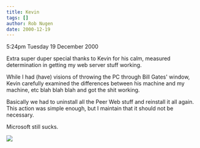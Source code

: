 ```yaml
---
title: Kevin
tags: []
author: Rob Nugen
date: 2000-12-19
---
```


<p class=date>5:24pm Tuesday 19 December 2000</p>

<p>Extra super duper special thanks to Kevin for his
calm, measured determination in getting my web server
stuff working.</p>

<p>While I had (have) visions of throwing the PC
through Bill Gates' window, Kevin carefully examined
the differences between his machine and my machine,
etc blah blah blah and got the shit working.</p>

<p>Basically we had to uninstall all the Peer Web
stuff and reinstall it all again.  This action was
simple enough, but I maintain that it should not be
necessary.</p>

<p>Microsoft still sucks.</p>

<p><img src="/images/rob/wL-ROB.gif"/></p>
